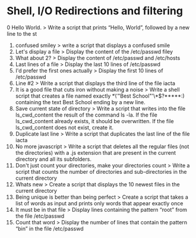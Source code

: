 # Shell, I/O Redirections and filtering
0 Hello World. > Write a script that prints “Hello, World”, followed by a new line to the st
1. confused smiley > write a script that displays a confused smile
2. Let's display a file > Display the content of the /etc/passwd filey
3. What about 2? > Display the content of /etc/passwd and /etc/hosts
4. Last lines of a file > Display the last 10 lines of /etc/passwd
5. I'd prefer the first ones actually > Display the first 10 lines of /etc/passwd
6. Line #2 > Write a script that displays the third line of the file iacta
7. It is a good file that cuts iron without making a noise > Write a shell script that creates a file named exactly \*\\'"Best School"\'\\*$\?\*\*\*\*\*:) containing the text Best School ending by a new line.
8. Save current state of directory > Write a script that writes into the file ls_cwd_content the result of the command ls -la. If the file ls_cwd_content already exists, it should be overwritten. If the file ls_cwd_content does not exist, create it.
9. Duplicate last line > Write a script that duplicates the last line of the file iacta
10. No more javascript > Write a script that deletes all the regular files (not the directories) with a .js extension that are present in the current directory and all its subfolders.
11. Don't just count your directories, make your directories count > Write a script that counts the number of directories and sub-directories in the current directory
12. Whats new > Create a script that displays the 10 newest files in the current directory
13. Being unique is better than being perfect > Create a script that takes a list of words as input and prints only words that appear exactly once
14. It must be in that file > Display lines containing the pattern “root” from the file /etc/passwd
15. Count that word > Display the number of lines that contain the pattern “bin” in the file /etc/passwd

